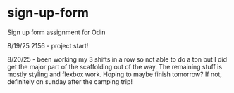 # sign-up-form
Sign up form assignment for Odin

8/19/25 2156 - project start!

8/20/25 - been working my 3 shifts in a row so not able to do a ton but I did get the major part of the scaffolding out of the way. The remaining stuff is mostly styling and flexbox work. Hoping to maybe finish tomorrow? If not, definitely on sunday after the camping trip!
